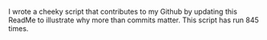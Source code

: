 I wrote a cheeky script that contributes to my Github by updating this ReadMe to illustrate why more than commits matter. This script has run 845 times.